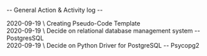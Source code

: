 --  General Action & Activity log  --  

2020-09-19 \ Creating Pseudo-Code Template  
2020-09-19 \ Decide on relational database management system -- PostgresSQL  
2020-09-19 \ Decide on Python Driver for PostgreSQL -- Psycopg2
